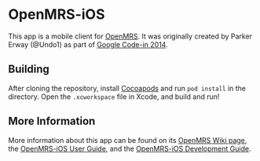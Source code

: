 OpenMRS-iOS
===========

This app is a mobile client for [OpenMRS](http://openmrs.org/). It was originally created by Parker Erway (@Undo1) as part of [Google Code-in 2014](https://issues.openmrs.org/browse/GCI-18).

Building
-------

After cloning the repository, install [Cocoapods](http://cocoapods.org/) and run `pod install` in the directory. Open the `.xcworkspace` file in Xcode, and build and run!

More Information
----------------

More information about this app can be found on its [OpenMRS Wiki page](https://wiki.openmrs.org/display/docs/OpenMRS+iOS+Client), the [OpenMRS-iOS User Guide](https://wiki.openmrs.org/display/docs/OpenMRS-iOS+User+Guide), and the [OpenMRS-iOS Development Guide](https://wiki.openmrs.org/display/docs/OpenMRS-iOS+Development+Guide).
